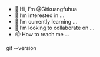 - 👋 Hi, I’m @Gitkuangfuhua
- 👀 I’m interested in ...
- 🌱 I’m currently learning ...
- 💞️ I’m looking to collaborate on ...
- 📫 How to reach me ...

<!---
Gitkuangfuhua/Gitkuangfuhua is a ✨ special ✨ repository because its `README.md` (this file) appears on your GitHub profile.
You can click the Preview link to take a look at your changes.
--->git --version

